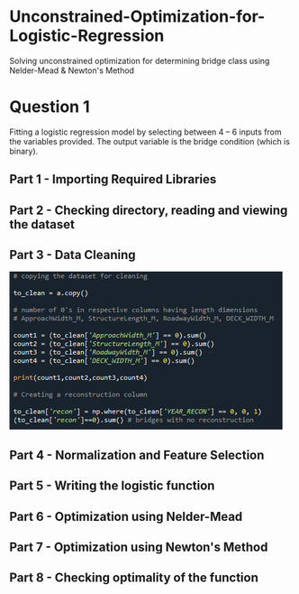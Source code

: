 # Unconstrained-Optimization-for-Logistic-Regression
Solving unconstrained optimization for determining bridge class using Nelder-Mead &amp; Newton's Method

# Question 1

Fitting a logistic regression model by selecting between 4 – 6 inputs from the variables provided. The output variable is the bridge condition (which is binary).

## Part 1 - Importing Required Libraries
## Part 2 - Checking directory, reading and viewing the dataset 

## Part 3 - Data Cleaning

<img src="images/img3.PNG">

## Part 4 - Normalization and Feature Selection
## Part 5 - Writing the logistic function
## Part 6 - Optimization using Nelder-Mead
## Part 7 - Optimization using Newton's Method
## Part 8 - Checking optimality of the function
